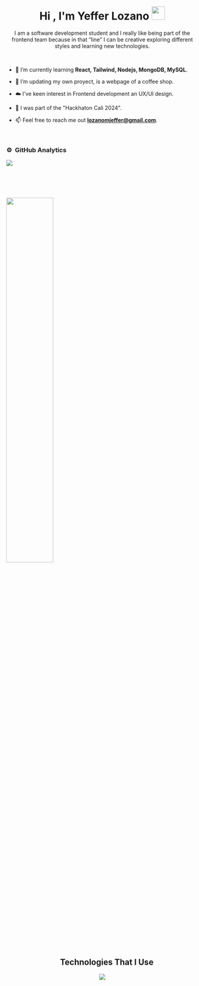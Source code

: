<h1 align="center">Hi , I'm Yeffer Lozano <img src="https://media.giphy.com/media/hvRJCLFzcasrR4ia7z/giphy.gif" width="35"></h1>

<p align="center">I am a software development student and I really like being part of the frontend team because in that “line” I can be creative exploring different styles and learning new technologies. </p>

<br>

- 🔭 I’m currently learning **React, Tailwind, Nodejs, MongoDB, MySQL**.

- 🌱 I’m updating my own proyect, is a webpage of a coffee shop.

- ☁️ I've keen interest in Frontend development an UX/UI design.

- 🌱 I was part of the "Hackhaton Cali 2024".

- 📫 Feel free to reach me out **lozanomjeffer@gmail.com**.


<br>

### ⚙️ &nbsp;GitHub Analytics

<p><img align="left" src="https://github-readme-stats.vercel.app/api/top-langs?username=ylm24&show_icons=true&theme=gruvbox&hide_border=true" /></p>

<br><br><br><br>
<br/>
<p align="left">
  <a href="https://abhigyantrips.dev/">
  <img width="49.5%" src="https://github-readme-stats.vercel.app/api?username=ylm24&show_icons=true&theme=gruvbox&hide_border=true" />
  </a>
</p>
<br>


<!--technologies-->
<div id="user-content-toc">
  <ul align="center">
    <h2 align="center">Technologies That I Use</h2>
  </ul>
</div>
<!--tech stack icons-->
<p align="center">
  <a href="https://skillicons.dev">
    <img src="https://skillicons.dev/icons?i=github,git,discord,vscode,postgres,mysql,html,css,js,py,react,tailwind&perline=14" />
  </a>
</p>

